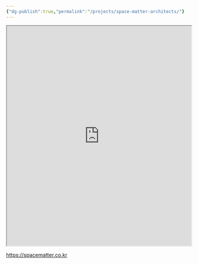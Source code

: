 ```yaml
---
{"dg-publish":true,"permalink":"/projects/space-matter-architects/"}
---
```



<iframe src="https://spacematter.co.kr" width="100%" height="600"></iframe>

https://spacematter.co.kr
